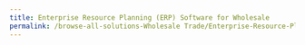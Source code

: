 ```yaml
---
title: Enterprise Resource Planning (ERP) Software for Wholesale
permalink: /browse-all-solutions-Wholesale Trade/Enterprise-Resource-Planning-(ERP)-Software-for-Wholesale
---
```


